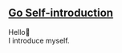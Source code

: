 <a href="https://kashimanami.github.io/" target="_blank" rel="noopener noreferrer">Go Self-introduction</a>
---
Hello👋  
I introduce myself.
